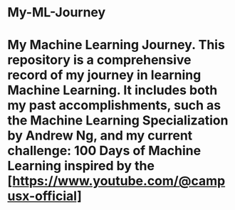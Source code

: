 # My-ML-Journey
# My Machine Learning Journey. This repository is a comprehensive record of my journey in learning Machine Learning. It includes both my past accomplishments, such as the **Machine Learning Specialization** by Andrew Ng, and my current challenge: **100 Days of Machine Learning** inspired by the [https://www.youtube.com/@campusx-official]
